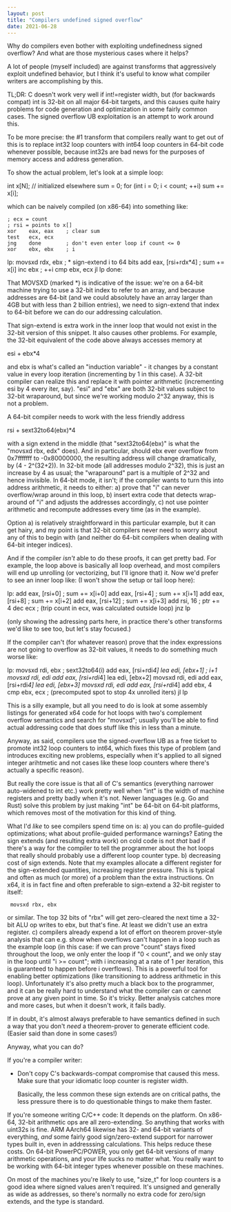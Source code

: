 ```yaml
---
layout: post
title: "Compilers undefined signed overflow"
date: 2021-06-28
---
```


Why do compilers even bother with exploiting undefinedness signed overflow? And what are those
mysterious cases where it helps?

A lot of people (myself included) are against transforms that aggressively exploit undefined behavior, but
I think it's useful to know what compiler writers are accomplishing by this.

TL;DR: C doesn't work very well if int!=register width, but (for backwards compat) int is 32-bit on all
major 64-bit targets, and this causes quite hairy problems for code generation and optimization in some
fairly common cases. The signed overflow UB exploitation is an attempt to work around this.

To be more precise: the #1 transform that compilers really want to get out of this is to replace int32
loop counters with int64 loop counters in 64-bit code whenever possible, because int32s are bad news
for the purposes of memory access and address generation.

To show the actual problem, let's look at a simple loop:

  int x[N]; // initialized elsewhere
  sum = 0;
  for (int i = 0; i < count; ++i)
    sum += x[i];
    
which can be naively compiled (on x86-64) into something like:

    ; ecx = count
    ; rsi = points to x[]
    xor    eax, eax    ; clear sum
    test   ecx, ecx
    jng    done        ; don't even enter loop if count <= 0
    xor    ebx, ebx    ; i
  lp:
    movsxd rdx, ebx    ; * sign-extend i to 64 bits
    add    eax, [rsi+rdx*4] ; sum += x[i]
    inc    ebx         ; ++i
    cmp    ebx, ecx
    jl     lp
  done:

That MOVSXD (marked *) is indicative of the issue: we're on a 64-bit machine trying to use a 32-bit index to
refer to an array, and because addresses are 64-bit (and we could absolutely have an array larger than 4GB but
with less than 2 billion entries), we need to sign-extend that index to 64-bit before we can do our addressing
calculation.

That sign-extend is extra work in the inner loop that would not exist in the 32-bit version of this snippet.
It also causes other problems. For example, the 32-bit equivalent of the code above always accesses memory at

  esi + ebx*4
  
and ebx is what's called an "induction variable" - it changes by a constant value in every loop iteration
(incrementing by 1 in this case). A 32-bit compiler can realize this and replace it with pointer arithmetic
(incrementing esi by 4 every iter, say). "esi" and "ebx" are both 32-bit values subject to 32-bit wraparound,
but since we're working modulo 2^32 anyway, this is not a problem.

A 64-bit compiler needs to work with the less friendly address

  rsi + sext32to64(ebx)*4

with a sign extend in the middle (that "sext32to64(ebx)" is what the "movsxd rbx, edx" does). And in
particular, should ebx ever overflow from 0x7fffffff to -0x80000000, the resulting address will change
dramatically, by (4 - 2^(32+2)). In 32-bit mode (all addresses modulo 2^32), this is just an increase by 4
as usual; the "wraparound" part is a multiple of 2^32 and hence invisible. In 64-bit mode, it isn't; if the
compiler wants to turn this into address arithmetic, it needs to either:
a) prove that "i" can never overflow/wrap around in this loop,
b) insert extra code that detects wrap-around of "i" and adjusts the addresses accordingly,
c) not use pointer arithmetic and recompute addresses every time (as in the example).

Option a) is relatively straightforward in this particular example, but it can get hairy, and my point is
that 32-bit compilers never need to worry about any of this to begin with (and neither do 64-bit compilers
when dealing with 64-bit integer indices).

And if the compiler *isn't* able to do these proofs, it can get pretty bad. For example, the loop above
is basically all loop overhead, and most compilers will end up unrolling (or vectorizing, but I'll
ignore that) it. Now we'd prefer to see an inner loop like: (I won't show the setup or tail loop here):

  lp:
    add    eax, [rsi+0]    ; sum += x[i+0]
    add    eax, [rsi+4]    ; sum += x[i+1]
    add    eax, [rsi+8]    ; sum += x[i+2]
    add    eax, [rsi+12]   ; sum += x[i+3]
    add    rsi, 16         ; ptr += 4
    dec    ecx             ; (trip count in ecx, was calculated outside loop)
    jnz    lp
    
(only showing the adressing parts here, in practice there's other transforms we'd like to see too, but
let's stay focused.)

If the compiler can't (for whatever reason) prove that the index expressions are not going to overflow
as 32-bit values, it needs to do something much worse like:

  lp:
    movsxd rdi, ebx         ; sext32to64(i)
    add    eax, [rsi+rdi*4]
    lea    edi, [ebx+1]     ; i+1
    movsxd rdi, edi
    add    eax, [rsi+rdi*4]
    lea    edi, [ebx+2]
    movsxd rdi, edi
    add    eax, [rsi+rdi*4]
    lea    edi, [ebx+3]
    movsxd rdi, edi
    add    eax, [rsi+rdi*4]
    add    ebx, 4
    cmp    ebx, ecx         ; (precomputed spot to stop 4x unrolled iters)
    jl     lp
    
This is a silly example, but all you need to do is look at some assembly listings for
generated x64 code for hot loops with two's complement overflow semantics and search for
"movsxd"; usually you'll be able to find actual addressing code that does stuff like this
in less than a minute.

Anyway, as said, compilers use the signed-overflow UB as a free ticket to promote int32
loop counters to int64, which fixes this type of problem (and introduces exciting new
problems, especially when it's applied to all signed integer arihtmetic and not cases
like these loop counters where there's actually a specific reason).

But really the core issue is that all of C's semantics (everything narrower auto-widened
to int etc.) work pretty well when "int" is the width of machine registers and pretty
badly when it's not. Newer languages (e.g. Go and Rust) solve this problem by just making
"int" be 64-bit on 64-bit platforms, which removes most of the motivation for this kind
of thing.

What I'd *like* to see compilers spend time on is:
a) you can do profile-guided optimizations; what about profile-guided performance warnings?
   Eating the sign extends (and resulting extra work) on cold code is not *that* bad if
   there's a way for the compiler to tell the programmer about the hot loops that really
   should probably use a different loop counter type.
b) decreasing cost of sign extends. Note that my examples allocate a different register
   for the sign-extended quantities, increasing register pressure. This is typical and
   often as much (or more) of a problem than the extra instructions. On x64, it is in
   fact fine and often preferable to sign-extend a 32-bit register to itself:
   
     movsxd rbx, ebx
     
   or similar. The top 32 bits of "rbx" will get zero-cleared the next time a 32-bit ALU
   op writes to ebx, but that's fine. At least we didn't use an extra register.
c) compilers already expend a lot of effort on theorem prover-style analysis that can
   e.g. show when overflows can't happen in a loop such as the example loop (in this
   case: if we can prove "count" stays fixed throughout the loop, we only enter the loop
   if "0 < count", and we only stay in the loop until "i >= count"; with i increasing at
   a rate of 1 per iteration, this is guaranteed to happen before i overflows). This is
   a powerful tool for enabling better optimizations (like transitioning to address
   arithmetic in this loop). Unfortunately it's also pretty much a black box to the
   programmer, and it can be really hard to understand what the compiler can or cannot
   prove at any given point in time. So it's tricky. Better analysis catches more and
   more cases, but when it doesn't work, it fails badly.
   
   If in doubt, it's almost always preferable to have semantics defined in such a way
   that you don't *need* a theorem-prover to generate efficient code. (Easier said
   than done in some cases!)
   
Anyway, what you can do?

If you're a compiler writer:
- Don't copy C's backwards-compat compromise that caused this mess. Make sure that your
  idiomatic loop counter is register width.
  
  Basically, the less common these sign extends are on critical paths, the less pressure
  there is to do questionable things to make them faster.
  
If you're someone writing C/C++ code: It depends on the platform. On x86-64, 32-bit
arithmetic ops are all zero-extending. So anything that works with uint32s is fine.
ARM AArch64 likewise has 32- and 64-bit variants of everything, *and* some fairly good
sign/zero-extend support for narrower types built in, even in addresssing calculations.
This helps reduce these costs. On 64-bit PowerPC/POWER, you only get 64-bit versions
of many arithmetic operations, and your life sucks no matter what. You really want to
be working with 64-bit integer types whenever possible on these machines.

On most of the machines you're likely to use, "size_t" for loop counters is a good idea
where signed values aren't required. It's unsigned and generally as wide as addresses,
so there's normally no extra code for zero/sign extends, and the type is standard.

